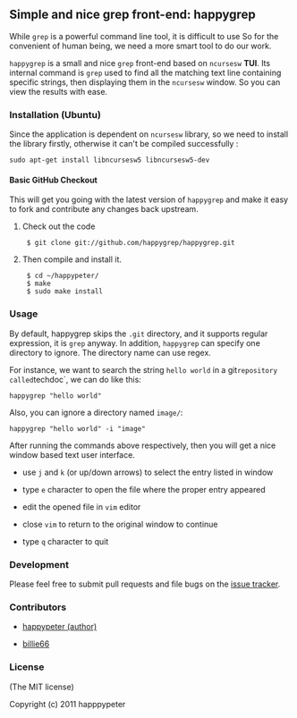 ## Simple and nice grep front-end: happygrep 

While `grep` is a powerful command line tool, it is difficult to use
So for the convenient of human being, we need a more smart
tool to do our work. 

`happygrep` is a small and nice `grep` front-end based on `ncursesw` __TUI__. 
Its internal command is `grep` used to find all the matching text line
containing specific strings, then displaying them in the `ncursesw` window.
So you can view the results with ease.

### Installation (Ubuntu)

Since the application is dependent on `ncursesw` library, so we need to
install the library firstly, otherwise it can't be compiled successfully :
    
    sudo apt-get install libncursesw5 libncursesw5-dev 

#### Basic GitHub Checkout

This will get you going with the latest version of `happygrep` and make it
easy to fork and contribute any changes back upstream.

1. Check out the code

        $ git clone git://github.com/happygrep/happygrep.git 

2. Then compile and install it.

        $ cd ~/happypeter/
        $ make
        $ sudo make install
         
### Usage

By default, happygrep skips the `.git` directory, and it supports regular
expression, it is `grep` anyway. In addition, `happygrep` can specify one
directory to ignore. The directory name can use regex. 

For instance, we want to search the string `hello world` in a git` repository called
`techdoc`, we can do like this:

    happygrep "hello world"

Also, you can ignore a directory named `image/`:

    happygrep "hello world" -i "image"

After running the commands above respectively, then you will get a nice window based
text user interface. 

* use `j` and `k` (or up/down arrows) to select the entry listed in window

* type `e` character to open the file where the proper entry appeared

* edit the opened file in `vim` editor

* close `vim` to return to the original window to continue

* type `q` character to quit 

### Development

Please feel free to submit pull requests and file bugs on the [issue
tracker](https://github.com/happypeter/happygrep/issues).

### Contributors 

* [happypeter (author)](https://github.com/happypeter)

* [billie66](https://github.com/billie66)

### License

(The MIT license)

Copyright (c) 2011 happpypeter 

